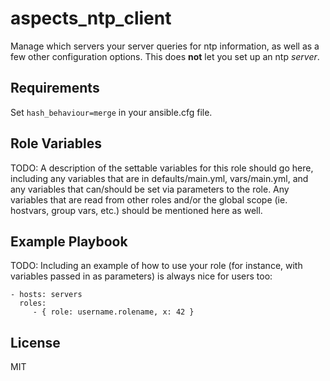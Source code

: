 aspects_ntp_client
========

Manage which servers your server queries for ntp information, as well as a few other configuration options. This does **not** let you set up an ntp *server*.

Requirements
------------

Set ```hash_behaviour=merge``` in your ansible.cfg file.

Role Variables
--------------

TODO: A description of the settable variables for this role should go here, including any variables that are in defaults/main.yml, vars/main.yml, and any variables that can/should be set via parameters to the role. Any variables that are read from other roles and/or the global scope (ie. hostvars, group vars, etc.) should be mentioned here as well.

Example Playbook
-------------------------

TODO: Including an example of how to use your role (for instance, with variables passed in as parameters) is always nice for users too:

    - hosts: servers
      roles:
         - { role: username.rolename, x: 42 }

License
-------

MIT